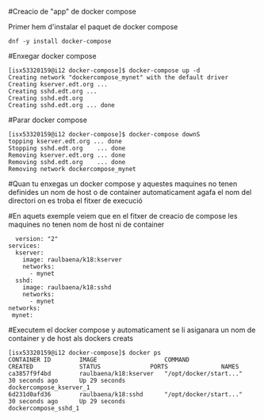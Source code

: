 #Creacio de "app" de docker compose

Primer hem d'instalar el paquet de docker compose

```
dnf -y install docker-compose

```

#Enxegar docker compose

```
[isx53320159@i12 docker-compose]$ docker-compose up -d
Creating network "dockercompose_mynet" with the default driver
Creating kserver.edt.org ... 
Creating sshd.edt.org ... 
Creating sshd.edt.org
Creating sshd.edt.org ... done
```
#Parar docker compose
```
[isx53320159@i12 docker-compose]$ docker-compose downS
topping kserver.edt.org ... done
Stopping sshd.edt.org    ... done
Removing kserver.edt.org ... done
Removing sshd.edt.org    ... done
Removing network dockercompose_mynet
```

#Quan tu enxegas un docker compose y aquestes maquines no tenen definides un nom de host o de container automaticament agafa el nom del directori on es troba el fitxer de execució

#En aquets exemple veiem que en el fitxer de creacio de compose les maquines no tenen nom de host ni de container

```
  version: "2"
services:
  kserver:
    image: raulbaena/k18:kserver
    networks:
      - mynet
  sshd:
    image: raulbaena/k18:sshd
    networks:
      - mynet        
networks:
 mynet:
```

#Executem el docker compose y automaticament se li asiganara un nom de container y de host als dockers creats

```
[isx53320159@i12 docker-compose]$ docker ps
CONTAINER ID        IMAGE                   COMMAND                  CREATED             STATUS              PORTS               NAMES
ca3857f9f4bd        raulbaena/k18:kserver   "/opt/docker/start..."   30 seconds ago      Up 29 seconds                           dockercompose_kserver_1
6d231d0afd36        raulbaena/k18:sshd      "/opt/docker/start..."   30 seconds ago      Up 29 seconds                           dockercompose_sshd_1
```
